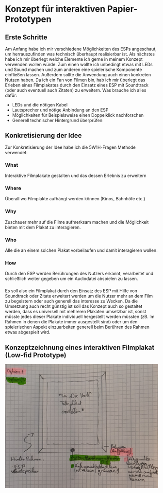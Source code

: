 # Konzept für interaktiven Papier-Prototypen
## Erste Schritte
Am Anfang habe ich mir verschiedene Möglichkeiten des ESPs angeschaut, um herrauszufinden was technisch überhaupt
realisierbar ist. Als nächstes habe ich mir überlegt welche Elemente ich gerne in meinem Konzept verwenden wollen würde.
Zum einen wollte ich unbedingt etwas mit LEDs und Sound machen und zum anderen eine spielerische Komponente einfließen lassen.
Außerdem sollte die Anwendung auch einen konkreten Nutzen haben. Da ich ein Fan von Filmen bin, hab ich mir überlegt das Erleben
eines Filmplakates durch den Einsatz eines ESP mit Soundtrack (oder auch eventuell auch Zitaten) zu erweitern. 
Was brauche ich alles dafür: <br /> 
* LEDs und die nötigen Kabel <br /> 
* Lautsprecher und nötige Anbindung an den ESP <br />
* Möglichkeiten für Beispielsweise einen Doppelklick nachforschen <br /> 
* Generell technischer Hintergrund überprüfen <br /> 
## Konkretisierung der Idee
Zur Konkretisierung der Idee habe ich die 5W1H-Fragen Methode verwendet:
### What
Interaktive Filmplakate gestalten und das dessen Erlebnis zu erweitern 
### Where
Überall wo Filmplakte aufhängt werden können (Kinos, Bahnhöfe etc.)
### Why
Zuschauer mehr auf die Filme aufmerksam machen und die Möglichkeit bieten mit dem Plakat zu interagieren.
### Who
Alle die an einem solchen Plakat vorbeilaufen und damit interagieren wollen.
### How
Durch den ESP werden Berührungen des Nutzers erkannt, verarbeitet und schließlich weiter gegeben um ein Audiodatei
abspielen zu lassen. <br />
### 
Es soll also ein Filmplakat durch den Einsatz des ESP mit  Hilfe von Soundtrack oder Zitate erweitert werden um die Nutzer mehr an dem Film zu begeistern oder auch generell das interesse zu Wecken. Da die Umsetzung auch recht günstig ist soll das Konzept auch so gestaltet werden, dass es universell mit mehreren Plakaten umsetzbar ist, sonst müsste jedes dieser Plakate individuell hergestellt werden müssten (zB. Im Rahmen in denen die Plakate immer ausgestellt sind) oder um den spielerischen Aspekt einzuarbeiten generell beim Berühren des Rahmen etwas abgespielt wird. <br />
## Konzeptzeichnung eines interaktiven Filmplakat (Low-fid Prototype)
![Bild 1](/IAfilmplakat-lowfid.jpg)

